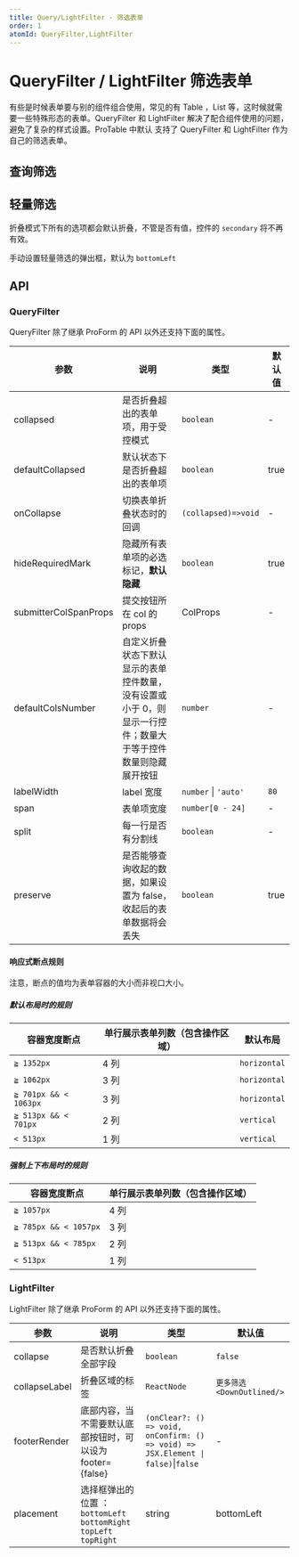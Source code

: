 ```yaml
---
title: Query/LightFilter - 筛选表单
order: 1
atomId: QueryFilter,LightFilter
---
```


# QueryFilter / LightFilter 筛选表单

有些是时候表单要与别的组件组合使用，常见的有 Table ，List 等，这时候就需要一些特殊形态的表单。QueryFilter 和 LightFilter 解决了配合组件使用的问题，避免了复杂的样式设置。ProTable 中默认 支持了 QueryFilter 和 LightFilter 作为自己的筛选表单。

## 查询筛选

<code src="./demos/query-filter.tsx" title="基本使用"></code>

<code src="./demos/query-filter-test.tsx" title="基本使用" debug></code>

<code src="./demos/query-filter-collapsed.tsx" title="查询筛选-默认收起"></code>

<code src="./demos/query-filter-vertical.tsx" title="查询筛选-垂直布局"></code>

<code src="./demos/search-filter.tsx" background="var(--main-bg-color)" title="查询筛选-搜索"></code>

## 轻量筛选

<code src="./demos/light-filter.tsx" title="基本使用"></code>

<code src="./demos/light-filter-footer.tsx" title="轻量筛选-自定义footer"></code>

<code src="./demos/light-filter-bordered.tsx" title="轻量筛选-边框模式"></code>

折叠模式下所有的选项都会默认折叠，不管是否有值，控件的 `secondary` 将不再有效。

<code src="./demos/light-filter-collapse.tsx" title="轻量筛选-折叠模式"></code>

手动设置轻量筛选的弹出框，默认为 `bottomLeft`

<code src="./demos/light-filter-placement.tsx" title="轻量筛选-弹出框对齐方式"></code>

## API

### QueryFilter

QueryFilter 除了继承 ProForm 的 API 以外还支持下面的属性。

| 参数                    | 说明                                                      | 类型                   | 默认值  |
| --------------------- | ------------------------------------------------------- | -------------------- | ---- |
| collapsed             | 是否折叠超出的表单项，用于受控模式                                       | `boolean`            | -    |
| defaultCollapsed      | 默认状态下是否折叠超出的表单项                                         | `boolean`            | true |
| onCollapse            | 切换表单折叠状态时的回调                                            | `(collapsed)=>void`  | -    |
| hideRequiredMark      | 隐藏所有表单项的必选标记，**默认隐藏**                                   | `boolean`            | true |
| submitterColSpanProps | 提交按钮所在 col 的 props                                      | ColProps             | -    |
| defaultColsNumber     | 自定义折叠状态下默认显示的表单控件数量，没有设置或小于 0，则显示一行控件；数量大于等于控件数量则隐藏展开按钮 | `number`             | -    |
| labelWidth            | label 宽度                                                | `number` \| `'auto'` | `80` |
| span                  | 表单项宽度                                                   | `number[0 - 24]`     | -    |
| split                 | 每一行是否有分割线                                               | `boolean`            | -    |
| preserve              | 是否能够查询收起的数据，如果设置为 false，收起后的表单数据将会丢失                    | `boolean`            | true |

#### 响应式断点规则

注意，断点的值均为表单容器的大小而非视口大小。

##### 默认布局时的规则

| 容器宽度断点                | 单行展示表单列数（包含操作区域） | 默认布局         |
| --------------------- | ---------------- | ------------ |
| `≧ 1352px`            | 4 列              | `horizontal` |
| `≧ 1062px`            | 3 列              | `horizontal` |
| `≧ 701px && < 1063px` | 3 列              | `horizontal` |
| `≧ 513px && < 701px`  | 2 列              | `vertical`   |
| `< 513px`             | 1 列              | `vertical`   |

##### 强制上下布局时的规则

| 容器宽度断点                | 单行展示表单列数（包含操作区域） |
| --------------------- | ---------------- |
| `≧ 1057px`            | 4 列              |
| `≧ 785px && < 1057px` | 3 列              |
| `≧ 513px && < 785px`  | 2 列              |
| `< 513px`             | 1 列              |

### LightFilter

LightFilter 除了继承 ProForm 的 API 以外还支持下面的属性。

| 参数            | 说明                                                        | 类型                                                                                | 默认值                    |
| ------------- | --------------------------------------------------------- | --------------------------------------------------------------------------------- | ---------------------- |
| collapse      | 是否默认折叠全部字段                                                | `boolean`                                                                         | `false`                |
| collapseLabel | 折叠区域的标签                                                   | `ReactNode`                                                                       | `更多筛选 <DownOutlined/>` |
| footerRender  | 底部内容，当不需要默认底部按钮时，可以设为 footer={false}                      | `(onClear?: () => void, onConfirm: () => void) => JSX.Element \| false)`\|`false` | -                      |
| placement     | 选择框弹出的位置 ：`bottomLeft` `bottomRight` `topLeft` `topRight` | string                                                                            | bottomLeft             |
